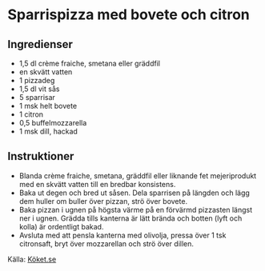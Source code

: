 # Sparrispizza med bovete och citron

## Ingredienser

* 1,5 dl crème fraiche, smetana eller gräddfil
* en skvätt vatten
* 1  pizzadeg
* 1,5 dl vit sås
* 5  sparrisar
* 1 msk helt bovete
* 1  citron
* 0,5  buffelmozzarella
* 1 msk dill, hackad

## Instruktioner

* Blanda crème fraiche, smetana, gräddfil eller liknande fet mejeriprodukt med en skvätt vatten till en bredbar konsistens.
* Baka ut degen och bred ut såsen. Dela sparrisen på längden och lägg dem huller om buller över pizzan, strö över bovete.
* Baka pizzan i ugnen på högsta värme på en förvärmd pizzasten längst ner i ugnen. Grädda tills kanterna är lätt brända och botten (lyft och kolla) är ordentligt bakad. 
* Avsluta med att pensla kanterna med olivolja, pressa över 1 tsk citronsaft, bryt över mozzarellan och strö över dillen.

Källa: [Köket.se](https://www.koket.se/sparrispizza-med-bovete-och-citron)